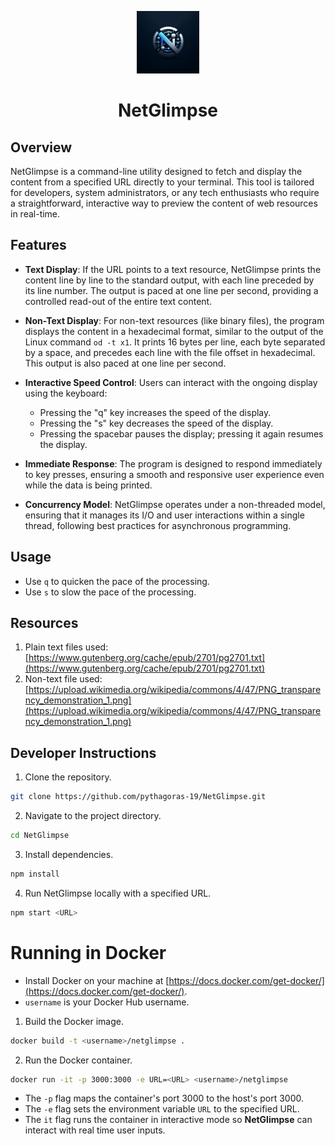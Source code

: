 <p align="center">
  <img src="./NetGlimpse_logo.jpeg" width="100"/>
</p>
<h1 align="center">NetGlimpse</h1>

## Overview

NetGlimpse is a command-line utility designed to fetch and display the content from a specified URL directly to your terminal. This tool is tailored for developers, system administrators, or any tech enthusiasts who require a straightforward, interactive way to preview the content of web resources in real-time.

## Features

- **Text Display**: If the URL points to a text resource, NetGlimpse prints the content line by line to the standard output, with each line preceded by its line number. The output is paced at one line per second, providing a controlled read-out of the entire text content.

- **Non-Text Display**: For non-text resources (like binary files), the program displays the content in a hexadecimal format, similar to the output of the Linux command `od -t x1`. It prints 16 bytes per line, each byte separated by a space, and precedes each line with the file offset in hexadecimal. This output is also paced at one line per second.

- **Interactive Speed Control**: Users can interact with the ongoing display using the keyboard:
    - Pressing the "q" key increases the speed of the display.
    - Pressing the "s" key decreases the speed of the display.
    - Pressing the spacebar pauses the display; pressing it again resumes the display.

- **Immediate Response**: The program is designed to respond immediately to key presses, ensuring a smooth and responsive user experience even while the data is being printed.

- **Concurrency Model**: NetGlimpse operates under a non-threaded model, ensuring that it manages its I/O and user interactions within a single thread, following best practices for asynchronous programming.

## Usage

- Use `q` to quicken the pace of the processing.
- Use `s` to slow the pace of the processing.

## Resources

1. Plain text files used: [https://www.gutenberg.org/cache/epub/2701/pg2701.txt](https://www.gutenberg.org/cache/epub/2701/pg2701.txt)
2. Non-text file used: [https://upload.wikimedia.org/wikipedia/commons/4/47/PNG_transparency_demonstration_1.png](https://upload.wikimedia.org/wikipedia/commons/4/47/PNG_transparency_demonstration_1.png)

## Developer Instructions
1. Clone the repository.
```bash
git clone https://github.com/pythagoras-19/NetGlimpse.git
```
2. Navigate to the project directory.
```bash 
cd NetGlimpse
```
3. Install dependencies.
```bash 
npm install
```
4. Run NetGlimpse locally with a specified URL.
```bash 
npm start <URL>
```
# Running in Docker
- Install Docker on your machine at [https://docs.docker.com/get-docker/](https://docs.docker.com/get-docker/).
- `username` is your Docker Hub username.
1. Build the Docker image.
```bash
docker build -t <username>/netglimpse .
```
2. Run the Docker container.
```bash
docker run -it -p 3000:3000 -e URL=<URL> <username>/netglimpse
```
- The `-p` flag maps the container's port 3000 to the host's port 3000.
- The `-e` flag sets the environment variable `URL` to the specified URL.
- The `it` flag runs the container in interactive mode so **NetGlimpse** can interact with real time user inputs.


